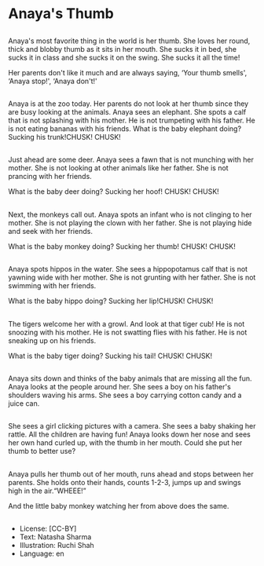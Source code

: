 # Anaya's Thumb

##
Anaya's most favorite thing in the world is her thumb. She loves her round, thick and blobby thumb as it sits in her mouth. She sucks it in bed, she sucks it in class and she sucks it on the swing. She sucks it all the time!

Her parents don't like it much and are always saying, ‘Your thumb smells', ‘Anaya stop!', ‘Anaya don't!'

##
Anaya is at the zoo today. Her parents do not look at her thumb since they are busy looking at the animals. Anaya sees an elephant. She spots a calf that is not splashing with his mother. He is not trumpeting with his father. He is not eating bananas with his friends. What is the baby elephant doing? Sucking his trunk!CHUSK! CHUSK!

##
Just ahead are some deer. Anaya sees a fawn that is not munching with her mother. She is not looking at other animals like her father. She is not prancing with her friends.

What is the baby deer doing? Sucking her hoof! CHUSK! CHUSK!

##
Next, the monkeys call out. Anaya spots an infant who is not clinging to her mother. She is not playing the clown with her father. She is not playing hide and seek with her friends.

What is the baby monkey doing? Sucking her thumb! CHUSK! CHUSK!

##
Anaya spots hippos in the water. She sees a hippopotamus calf that is not yawning wide with her mother. She is not grunting with her father. She is not swimming with her friends.

What is the baby hippo doing? Sucking her lip!CHUSK! CHUSK!

##
The tigers welcome her with a growl. And look at that tiger cub! He is not snoozing with his mother. He is not swatting flies with his father. He is not sneaking up on his friends.

What is the baby tiger doing? Sucking his tail! CHUSK! CHUSK!

##
Anaya sits down and thinks of the baby animals that are missing all the fun. Anaya looks at the people around her. She sees a boy on his father's shoulders waving his arms. She sees a boy carrying cotton candy and a juice can.

##
She sees a girl clicking pictures with a camera. She sees a baby shaking her rattle. All the children are having fun! Anaya looks down her nose and sees her own hand curled up, with the thumb in her mouth. Could she put her thumb to better use?

##
Anaya pulls her thumb out of her mouth, runs ahead and stops between her parents. She holds onto their hands, counts 1-2-3, jumps up and swings high in the air.“WHEEE!”

And the little baby monkey watching her from above does the same.

##
* License: [CC-BY]
* Text: Natasha Sharma
* Illustration: Ruchi Shah
* Language: en
